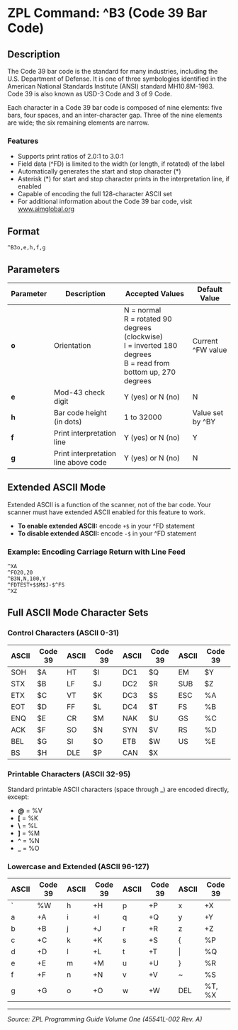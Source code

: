 # ZPL Command: ^B3 (Code 39 Bar Code)

## Description
The Code 39 bar code is the standard for many industries, including the U.S. Department of Defense. It is one of three symbologies identified in the American National Standards Institute (ANSI) standard MH10.8M-1983. Code 39 is also known as USD-3 Code and 3 of 9 Code.

Each character in a Code 39 bar code is composed of nine elements: five bars, four spaces, and an inter-character gap. Three of the nine elements are wide; the six remaining elements are narrow.

### Features
- Supports print ratios of 2.0:1 to 3.0:1
- Field data (^FD) is limited to the width (or length, if rotated) of the label
- Automatically generates the start and stop character (*)
- Asterisk (*) for start and stop character prints in the interpretation line, if enabled
- Capable of encoding the full 128-character ASCII set
- For additional information about the Code 39 bar code, visit www.aimglobal.org

## Format
```
^B3o,e,h,f,g
```

## Parameters

| Parameter | Description | Accepted Values | Default Value |
|-----------|-------------|----------------|---------------|
| **o** | Orientation | N = normal<br>R = rotated 90 degrees (clockwise)<br>I = inverted 180 degrees<br>B = read from bottom up, 270 degrees | Current ^FW value |
| **e** | Mod-43 check digit | Y (yes) or N (no) | N |
| **h** | Bar code height (in dots) | 1 to 32000 | Value set by ^BY |
| **f** | Print interpretation line | Y (yes) or N (no) | Y |
| **g** | Print interpretation line above code | Y (yes) or N (no) | N |

## Extended ASCII Mode
Extended ASCII is a function of the scanner, not of the bar code. Your scanner must have extended ASCII enabled for this feature to work.

- **To enable extended ASCII:** encode `+$` in your ^FD statement
- **To disable extended ASCII:** encode `-$` in your ^FD statement

### Example: Encoding Carriage Return with Line Feed
```
^XA
^FO20,20
^B3N,N,100,Y
^FDTEST+$$M$J-$^FS
^XZ
```

## Full ASCII Mode Character Sets

### Control Characters (ASCII 0-31)
| ASCII | Code 39 | ASCII | Code 39 | ASCII | Code 39 | ASCII | Code 39 |
|-------|---------|-------|---------|-------|---------|-------|---------|
| SOH   | $A      | HT    | $I      | DC1   | $Q      | EM    | $Y      |
| STX   | $B      | LF    | $J      | DC2   | $R      | SUB   | $Z      |
| ETX   | $C      | VT    | $K      | DC3   | $S      | ESC   | %A      |
| EOT   | $D      | FF    | $L      | DC4   | $T      | FS    | %B      |
| ENQ   | $E      | CR    | $M      | NAK   | $U      | GS    | %C      |
| ACK   | $F      | SO    | $N      | SYN   | $V      | RS    | %D      |
| BEL   | $G      | SI    | $O      | ETB   | $W      | US    | %E      |
| BS    | $H      | DLE   | $P      | CAN   | $X      |       |         |

### Printable Characters (ASCII 32-95)
Standard printable ASCII characters (space through _) are encoded directly, except:
- **@** = %V
- **[** = %K  
- **\\** = %L
- **]** = %M
- **^** = %N
- **_** = %O

### Lowercase and Extended (ASCII 96-127)
| ASCII | Code 39 | ASCII | Code 39 | ASCII | Code 39 | ASCII | Code 39 |
|-------|---------|-------|---------|-------|---------|-------|---------|
| `     | %W      | h     | +H      | p     | +P      | x     | +X      |
| a     | +A      | i     | +I      | q     | +Q      | y     | +Y      |
| b     | +B      | j     | +J      | r     | +R      | z     | +Z      |
| c     | +C      | k     | +K      | s     | +S      | {     | %P      |
| d     | +D      | l     | +L      | t     | +T      | \|    | %Q      |
| e     | +E      | m     | +M      | u     | +U      | }     | %R      |
| f     | +F      | n     | +N      | v     | +V      | ~     | %S      |
| g     | +G      | o     | +O      | w     | +W      | DEL   | %T, %X  |

---
*Source: ZPL Programming Guide Volume One (45541L-002 Rev. A)*